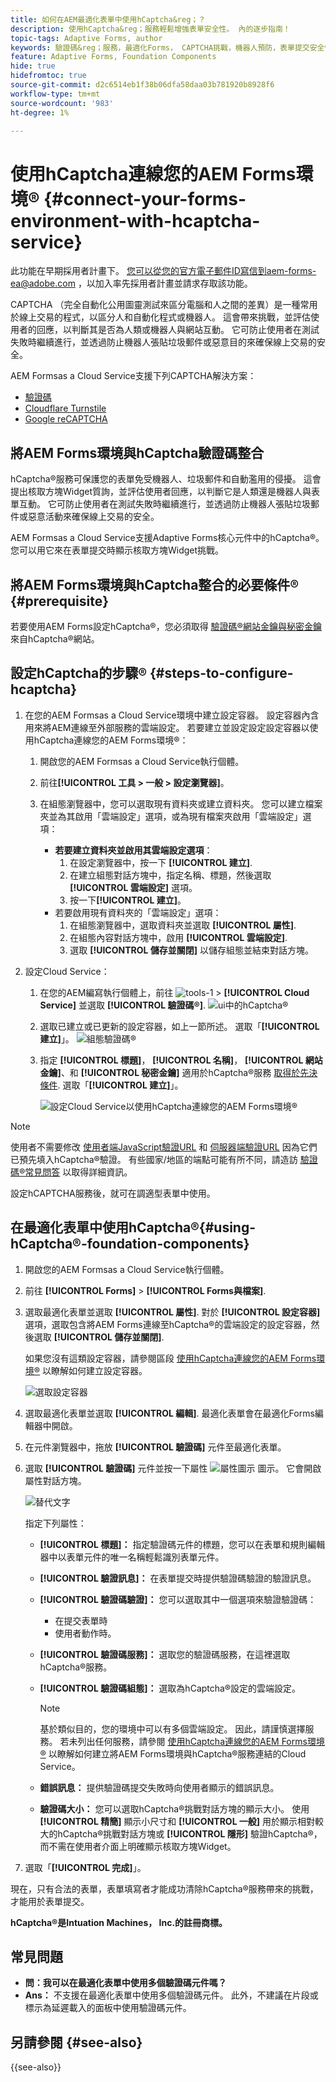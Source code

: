 ```yaml
---
title: 如何在AEM最適化表單中使用hCaptcha&reg；？
description: 使用hCaptcha&reg；服務輕鬆增強表單安全性。 內的逐步指南！
topic-tags: Adaptive Forms, author
keywords: 驗證碼&reg；服務，最適化Forms， CAPTCHA挑戰，機器人預防，表單提交安全性，表單垃圾郵件預防
feature: Adaptive Forms, Foundation Components
hide: true
hidefromtoc: true
source-git-commit: d2c6514eb1f38b06dfa58daa03b781920b8928f6
workflow-type: tm+mt
source-wordcount: '983'
ht-degree: 1%

---
```



# 使用hCaptcha連線您的AEM Forms環境® {#connect-your-forms-environment-with-hcaptcha-service}

<span class="preview"> 此功能在早期採用者計畫下。 您可以從您的官方電子郵件ID寫信到aem-forms-ea@adobe.com ，以加入率先採用者計畫並請求存取該功能。 </span>

CAPTCHA （完全自動化公用圖靈測試來區分電腦和人之間的差異）是一種常用於線上交易的程式，以區分人和自動化程式或機器人。 這會帶來挑戰，並評估使用者的回應，以判斷其是否為人類或機器人與網站互動。 它可防止使用者在測試失敗時繼續進行，並透過防止機器人張貼垃圾郵件或惡意目的來確保線上交易的安全。

AEM Formsas a Cloud Service支援下列CAPTCHA解決方案：

* [驗證碼](#integrate-aem-forms-environment-with-hcaptcha-captcha)
* [Cloudflare Turnstile](/help/forms/integrate-adaptive-forms-turnstile.md)
* [Google reCAPTCHA](/help/forms/captcha-adaptive-forms.md)

## 將AEM Forms環境與hCaptcha驗證碼整合

hCaptcha®服務可保護您的表單免受機器人、垃圾郵件和自動濫用的侵擾。 這會提出核取方塊Widget質詢，並評估使用者回應，以判斷它是人類還是機器人與表單互動。 它可防止使用者在測試失敗時繼續進行，並透過防止機器人張貼垃圾郵件或惡意活動來確保線上交易的安全。

AEM Formsas a Cloud Service支援Adaptive Forms核心元件中的hCaptcha®。 您可以用它來在表單提交時顯示核取方塊Widget挑戰。

<!-- ![hCaptcha&reg;](assets/hCaptcha&reg;-challenge.png)-->

## 將AEM Forms環境與hCaptcha整合的必要條件® {#prerequisite}

若要使用AEM Forms設定hCaptcha®，您必須取得 [驗證碼®網站金鑰與秘密金鑰](https://docs.hcaptcha.com/switch/#get-your-hcaptcha-sitekey-and-secret-key) 來自hCaptcha®網站。

## 設定hCaptcha的步驟® {#steps-to-configure-hcaptcha}

1. 在您的AEM Formsas a Cloud Service環境中建立設定容器。 設定容器內含用來將AEM連線至外部服務的雲端設定。 若要建立並設定設定設定容器以使用hCaptcha連線您的AEM Forms環境®：
   1. 開啟您的AEM Formsas a Cloud Service執行個體。
   1. 前往&#x200B;**[!UICONTROL 工具 > 一般 > 設定瀏覽器]**。
   1. 在組態瀏覽器中，您可以選取現有資料夾或建立資料夾。 您可以建立檔案夾並為其啟用「雲端設定」選項，或為現有檔案夾啟用「雲端設定」選項：

      * **若要建立資料夾並啟用其雲端設定選項**：
         1. 在設定瀏覽器中，按一下 **[!UICONTROL 建立]**.
         1. 在建立組態對話方塊中，指定名稱、標題，然後選取 **[!UICONTROL 雲端設定]** 選項。
         1. 按一下&#x200B;**[!UICONTROL 建立]**。
      * 若要啟用現有資料夾的「雲端設定」選項：
         1. 在組態瀏覽器中，選取資料夾並選取 **[!UICONTROL 屬性]**.
         1. 在組態內容對話方塊中，啟用 **[!UICONTROL 雲端設定]**.
         1. 選取 **[!UICONTROL 儲存並關閉]** 以儲存組態並結束對話方塊。

1. 設定Cloud Service：
   1. 在您的AEM編寫執行個體上，前往 ![tools-1](assets/tools-1.png) > **[!UICONTROL Cloud Service]** 並選取 **[!UICONTROL 驗證碼®]**.
      ![ui中的hCaptcha®](assets/hcaptcha-in-ui.png)
   1. 選取已建立或已更新的設定容器，如上一節所述。 選取「**[!UICONTROL 建立]**」。
      ![組態驗證碼®](assets/config-hcaptcha.png)
   1. 指定 **[!UICONTROL 標題]**， **[!UICONTROL 名稱]**， **[!UICONTROL 網站金鑰]**、和 **[!UICONTROL 秘密金鑰]** 適用於hCaptcha®服務 [取得於先決條件](#prerequisite). 選取「**[!UICONTROL 建立]**」。

      ![設定Cloud Service以使用hCaptcha連線您的AEM Forms環境®](assets/create-hcaptcha-config.png)

>[!NOTE]
> 使用者不需要修改 [使用者端JavaScript驗證URL](https://docs.hcaptcha.com/#add-the-hcaptcha-widget-to-your-webpage) 和 [伺服器端驗證URL](https://docs.hcaptcha.com/#verify-the-user-response-server-side) 因為它們已預先填入hCaptcha®驗證。 有些國家/地區的端點可能有所不同，請造訪 [驗證碼®常見問答](https://docs.hcaptcha.com/faq#does-hcaptcha-support-access-by-users-in-china) 以取得詳細資訊。

設定hCAPTCHA服務後，就可在調適型表單中使用。

## 在最適化表單中使用hCaptcha®{#using-hCaptcha®-foundation-components}

1. 開啟您的AEM Formsas a Cloud Service執行個體。
1. 前往 **[!UICONTROL Forms]** > **[!UICONTROL Forms與檔案]**.
1. 選取最適化表單並選取 **[!UICONTROL 屬性]**. 對於 **[!UICONTROL 設定容器]** 選項，選取包含將AEM Forms連線至hCaptcha®的雲端設定的設定容器，然後選取 **[!UICONTROL 儲存並關閉]**.

   如果您沒有這類設定容器，請參閱區段 [使用hCaptcha連線您的AEM Forms環境®](#connect-your-forms-environment-with-hcaptcha-service) 以瞭解如何建立設定容器。

   ![選取設定容器](/help/forms/assets/captcha-properties.png)

1. 選取最適化表單並選取 **[!UICONTROL 編輯]**. 最適化表單會在最適化Forms編輯器中開啟。
1. 在元件瀏覽器中，拖放 **[!UICONTROL 驗證碼]** 元件至最適化表單。
1. 選取 **[!UICONTROL 驗證碼]** 元件並按一下屬性 ![屬性圖示](assets/configure-icon.svg) 圖示。 它會開啟屬性對話方塊。

   ![替代文字](assets/hcaptcha-properties.png)

   指定下列屬性：

   * **[!UICONTROL 標題]：** 指定驗證碼元件的標題，您可以在表單和規則編輯器中以表單元件的唯一名稱輕鬆識別表單元件。
   * **[!UICONTROL 驗證訊息]：** 在表單提交時提供驗證碼驗證的驗證訊息。
   * **[!UICONTROL 驗證碼驗證]：** 您可以選取其中一個選項來驗證驗證碼：
      * 在提交表單時
      * 使用者動作時。
   * **[!UICONTROL 驗證碼服務]：** 選取您的驗證碼服務，在這裡選取hCaptcha®服務。
   * **[!UICONTROL 驗證碼組態]：** 選取為hCaptcha®設定的雲端設定。
     >[!NOTE]
     >基於類似目的，您的環境中可以有多個雲端設定。 因此，請謹慎選擇服務。 若未列出任何服務，請參閱 [使用hCaptcha連線您的AEM Forms環境®](#connect-your-forms-environment-with-hcaptcha-service) 以瞭解如何建立將AEM Forms環境與hCaptcha®服務連結的Cloud Service。

   * **錯誤訊息：** 提供驗證碼提交失敗時向使用者顯示的錯誤訊息。
   * **驗證碼大小：** 您可以選取hCaptcha®挑戰對話方塊的顯示大小。 使用 **[!UICONTROL 精簡]** 顯示小尺寸和 **[!UICONTROL 一般]** 用於顯示相對較大的hCaptcha®挑戰對話方塊或 **[!UICONTROL 隱形]** 驗證hCaptcha®，而不需在使用者介面上明確顯示核取方塊Widget。

1. 選取「**[!UICONTROL 完成]**」。

現在，只有合法的表單，表單填寫者才能成功清除hCaptcha®服務帶來的挑戰，才能用於表單提交。

**hCaptcha®是Intuation Machines， Inc.的註冊商標。**

## 常見問題

* **問：我可以在最適化表單中使用多個驗證碼元件嗎？**
* **Ans：** 不支援在最適化表單中使用多個驗證碼元件。 此外，不建議在片段或標示為延遲載入的面板中使用驗證碼元件。

## 另請參閱 {#see-also}

{{see-also}}
